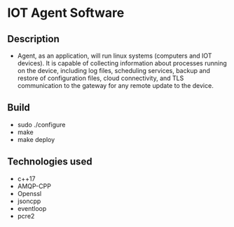 # **IOT Agent Software**

## **Description**
* Agent, as an application, will run linux systems (computers and IOT devices). It is capable of collecting information about processes running on the device, including log files, scheduling services, backup and restore of configuration files, cloud connectivity, and TLS communication to the gateway for any remote update to the device.

## **Build**
* sudo ./configure
* make 
* make deploy

## **Technologies used**
* c++17
* AMQP-CPP 
* Openssl 
* jsoncpp
* eventloop
* pcre2


